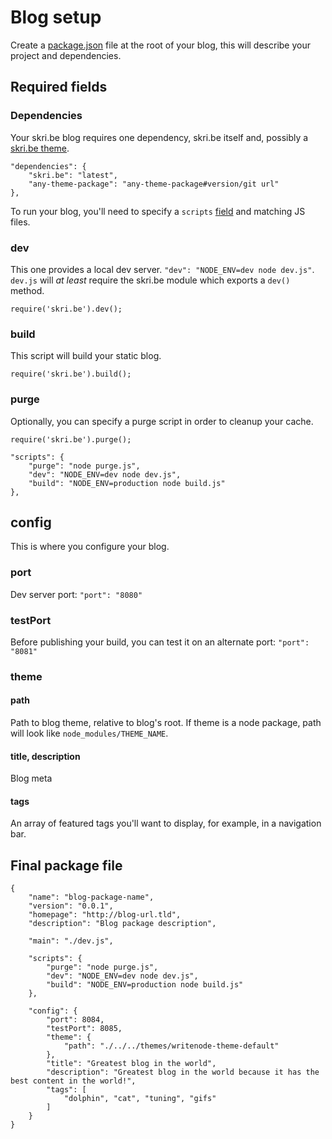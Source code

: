 # Blog setup

Create a [package.json](https://docs.npmjs.com/files/package.json) file at the root of your blog, this will describe your project and dependencies.

## Required fields
### Dependencies
Your skri.be blog requires one dependency, skri.be itself and, possibly a [skri.be theme](themes.md).

```
"dependencies": {
	"skri.be": "latest",
	"any-theme-package": "any-theme-package#version/git url"
},

```

To run your blog, you'll need to specify a `scripts` [field](https://docs.npmjs.com/files/package.json#scripts) and matching JS files.

### dev
This one provides a local dev server.
`"dev": "NODE_ENV=dev node dev.js"`.
`dev.js` will _at least_ require the skri.be module which exports a `dev()` method.
```
require('skri.be').dev();
```
### build
This script will build your static blog.
```
require('skri.be').build();
```
### purge
Optionally, you can specify a purge script in order to cleanup your cache.

```
require('skri.be').purge();
```

```
"scripts": {
	"purge": "node purge.js",
	"dev": "NODE_ENV=dev node dev.js",
	"build": "NODE_ENV=production node build.js"
},
```

## config

This is where you configure your blog.

### port
Dev server port: `"port": "8080"`

### testPort
Before publishing your build, you can test it on an alternate port: `"port": "8081"`

### theme
#### path

Path to blog theme, relative to blog's root. If theme is
a node package, path will look like `node_modules/THEME_NAME`.

#### title, description
Blog meta

#### tags
An array of featured tags you'll want to display, for example, in a navigation bar.

## Final package file
```
{
	"name": "blog-package-name",
	"version": "0.0.1",
	"homepage": "http://blog-url.tld",
	"description": "Blog package description",

	"main": "./dev.js",

	"scripts": {
		"purge": "node purge.js",
		"dev": "NODE_ENV=dev node dev.js",
		"build": "NODE_ENV=production node build.js"
	},

	"config": {
		"port": 8084,
		"testPort": 8085,
		"theme": {
			"path": "./../../themes/writenode-theme-default"
		},
		"title": "Greatest blog in the world",
		"description": "Greatest blog in the world because it has the best content in the world!",
		"tags": [
			"dolphin", "cat", "tuning", "gifs"
		]
	}
}

```
